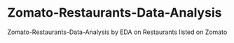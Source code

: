 # Zomato-Restaurants-Data-Analysis
Zomato-Restaurants-Data-Analysis by EDA  on Restaurants listed on Zomato

